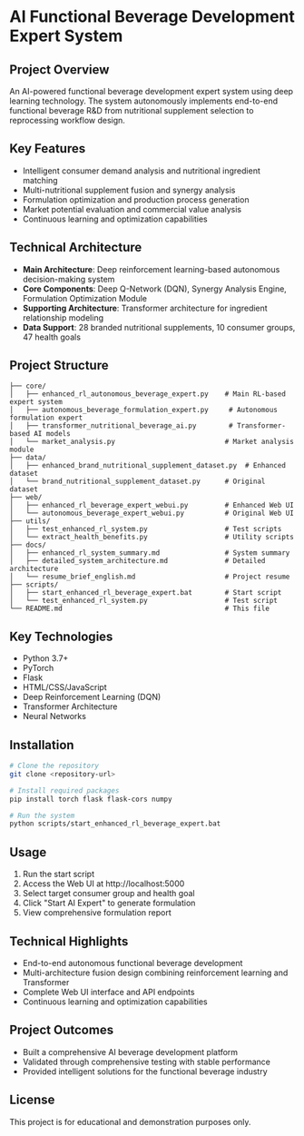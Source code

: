 # AI Functional Beverage Development Expert System

## Project Overview
An AI-powered functional beverage development expert system using deep learning technology. The system autonomously implements end-to-end functional beverage R&D from nutritional supplement selection to reprocessing workflow design.

## Key Features
- Intelligent consumer demand analysis and nutritional ingredient matching
- Multi-nutritional supplement fusion and synergy analysis
- Formulation optimization and production process generation
- Market potential evaluation and commercial value analysis
- Continuous learning and optimization capabilities

## Technical Architecture
- **Main Architecture**: Deep reinforcement learning-based autonomous decision-making system
- **Core Components**: Deep Q-Network (DQN), Synergy Analysis Engine, Formulation Optimization Module
- **Supporting Architecture**: Transformer architecture for ingredient relationship modeling
- **Data Support**: 28 branded nutritional supplements, 10 consumer groups, 47 health goals

## Project Structure
```
├── core/
│   ├── enhanced_rl_autonomous_beverage_expert.py    # Main RL-based expert system
│   ├── autonomous_beverage_formulation_expert.py     # Autonomous formulation expert
│   ├── transformer_nutritional_beverage_ai.py        # Transformer-based AI models
│   └── market_analysis.py                           # Market analysis module
├── data/
│   ├── enhanced_brand_nutritional_supplement_dataset.py  # Enhanced dataset
│   └── brand_nutritional_supplement_dataset.py      # Original dataset
├── web/
│   ├── enhanced_rl_beverage_expert_webui.py         # Enhanced Web UI
│   └── autonomous_beverage_expert_webui.py          # Original Web UI
├── utils/
│   ├── test_enhanced_rl_system.py                   # Test scripts
│   └── extract_health_benefits.py                   # Utility scripts
├── docs/
│   ├── enhanced_rl_system_summary.md                # System summary
│   ├── detailed_system_architecture.md              # Detailed architecture
│   └── resume_brief_english.md                      # Project resume
├── scripts/
│   ├── start_enhanced_rl_beverage_expert.bat        # Start script
│   └── test_enhanced_rl_system.py                   # Test script
└── README.md                                        # This file
```

## Key Technologies
- Python 3.7+
- PyTorch
- Flask
- HTML/CSS/JavaScript
- Deep Reinforcement Learning (DQN)
- Transformer Architecture
- Neural Networks

## Installation
```bash
# Clone the repository
git clone <repository-url>

# Install required packages
pip install torch flask flask-cors numpy

# Run the system
python scripts/start_enhanced_rl_beverage_expert.bat
```

## Usage
1. Run the start script
2. Access the Web UI at http://localhost:5000
3. Select target consumer group and health goal
4. Click "Start AI Expert" to generate formulation
5. View comprehensive formulation report

## Technical Highlights
- End-to-end autonomous functional beverage development
- Multi-architecture fusion design combining reinforcement learning and Transformer
- Complete Web UI interface and API endpoints
- Continuous learning and optimization capabilities

## Project Outcomes
- Built a comprehensive AI beverage development platform
- Validated through comprehensive testing with stable performance
- Provided intelligent solutions for the functional beverage industry

## License
This project is for educational and demonstration purposes only.